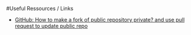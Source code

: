 #Useful Ressources / Links

- [GitHub: How to make a fork of public repository private? and use pull request to update public repo](https://medium.com/@bilalbayasut/github-how-to-make-a-fork-of-public-repository-private-6ee8cacaf9d3)
